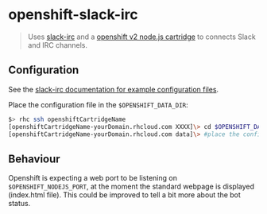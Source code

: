 # openshift-slack-irc

> Uses [slack-irc](https://github.com/ekmartin/slack-irc) and a [openshift v2 node.js cartridge](https://developers.openshift.com/languages/nodejs/getting-started.html) to connects Slack and IRC channels.

## Configuration

See the [slack-irc documentation for example configuration files](https://github.com/ekmartin/slack-irc#configuration).

Place the configuration file in the `$OPENSHIFT_DATA_DIR`:
```bash
$> rhc ssh openshiftCartridgeName
[openshiftCartridgeName-yourDomain.rhcloud.com XXXX]\> cd $OPENSHIFT_DATA_DIR
[openshiftCartridgeName-yourDomain.rhcloud.com data]\> #place the config.json file here.
```

## Behaviour

Openshift is expecting a web port to be listening on `$OPENSHIFT_NODEJS_PORT`, at the moment the standard webpage is displayed (index.html file).
This could be improved to tell a bit more about the bot status.
